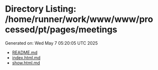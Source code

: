 # Directory Listing: /home/runner/work/www/www/processed/pt/pages/meetings
Generated on: Wed May  7 05:20:05 UTC 2025

- [README.md](README.md)
- [index.html.md](index.html.md)
- [show.html.md](show.html.md)
